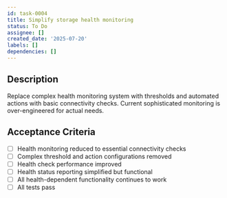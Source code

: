 ```yaml
---
id: task-0004
title: Simplify storage health monitoring
status: To Do
assignee: []
created_date: '2025-07-20'
labels: []
dependencies: []
---
```


## Description

Replace complex health monitoring system with thresholds and automated actions with basic connectivity checks. Current sophisticated monitoring is over-engineered for actual needs.

## Acceptance Criteria

- [ ] Health monitoring reduced to essential connectivity checks
- [ ] Complex threshold and action configurations removed
- [ ] Health check performance improved
- [ ] Health status reporting simplified but functional
- [ ] All health-dependent functionality continues to work
- [ ] All tests pass
